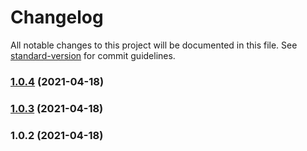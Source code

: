 # Changelog

All notable changes to this project will be documented in this file. See [standard-version](https://github.com/conventional-changelog/standard-version) for commit guidelines.

### [1.0.4](https://github.com/softden2005/test/compare/v1.0.3...v1.0.4) (2021-04-18)

### [1.0.3](https://github.com/softden2005/test/compare/v1.0.2...v1.0.3) (2021-04-18)

### 1.0.2 (2021-04-18)
